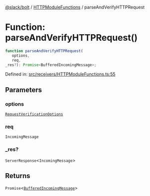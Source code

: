[@slack/bolt](../../../../index.md) / [HTTPModuleFunctions](../index.md) / parseAndVerifyHTTPRequest

# Function: parseAndVerifyHTTPRequest()

```ts
function parseAndVerifyHTTPRequest(
   options, 
   req, 
_res?): Promise<BufferedIncomingMessage>;
```

Defined in: [src/receivers/HTTPModuleFunctions.ts:55](https://github.com/slackapi/bolt-js/blob/main/src/receivers/HTTPModuleFunctions.ts#L55)

## Parameters

### options

[`RequestVerificationOptions`](../../../../interfaces/RequestVerificationOptions.md)

### req

`IncomingMessage`

### \_res?

`ServerResponse`\<`IncomingMessage`\>

## Returns

`Promise`\<[`BufferedIncomingMessage`](../../../../interfaces/BufferedIncomingMessage.md)\>
